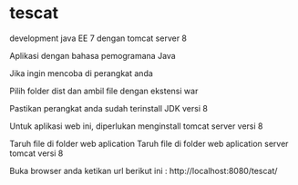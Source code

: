 # tescat
development java EE 7 dengan tomcat server 8

Aplikasi dengan bahasa pemogramana Java

Jika ingin mencoba di perangkat anda

Pilih folder dist dan ambil file dengan ekstensi war

Pastikan perangkat anda sudah terinstall JDK versi 8

Untuk aplikasi web ini, diperlukan menginstall tomcat server versi 8

Taruh file di folder web aplication Taruh file di folder web aplication server tomcat versi 8

Buka browser anda ketikan url berikut ini : http://localhost:8080/tescat/
